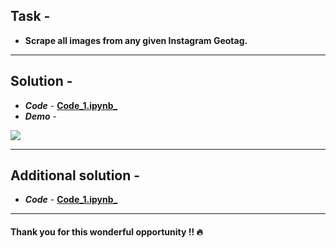 ## Task -
- **Scrape all images from any given Instagram Geotag.**
---
## Solution -
- **_Code_** - [**Code_1.ipynb_**](https://github.com/AparGarg99/Web-scraping-with-python/blob/master/Scraping%20Instagram%20for%20images/Code_1.ipynb)
- **_Demo_** -
<img src="https://user-images.githubusercontent.com/54896849/84589160-685d9d80-ae4a-11ea-98fc-42d8ae409a4d.gif">

---
## Additional solution -
- **_Code_** - [**Code_1.ipynb_**](https://github.com/AparGarg99/Web-scraping-with-python/blob/master/Scraping%20Instagram%20for%20images/Code_1.ipynb)
---

#### Thank you for this wonderful opportunity !! :fire:
